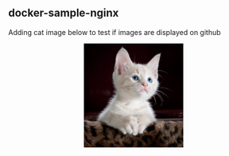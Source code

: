## docker-sample-nginx
Adding cat image below to test if images are displayed on github


<center>
  <img src="./ImageAsset/kitty-cat-kitten-pet-45201.jpeg" width="200">
</center>

